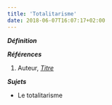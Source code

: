 ```yaml
---
title: 'Totalitarisme'
date: 2018-06-07T16:07:17+02:00
---
```


***Définition*** 

>

***Références***

1. Auteur, <u>*Titre*</u>

***Sujets***

- Le totalitarisme

